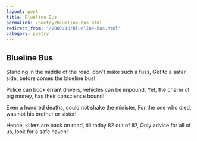 ```yaml
---
layout: post
title: Blueline Bus
permalink: /poetry/blueline-bus.html
redirect_from: "/2007/10/blueline-bus.html"
category: poetry
---
```


Blueline Bus
------------

Standing in the middle of the road, don't make such a fuss,
Get to a safer side, before comes the blueline bus!

Police can book errant drivers, vehicles can be impound,
Yet, the charm of big money, has their conscience bound!

Even a hundred deaths, could not shake the minister,
For the one who died, was not his brother or sister!

Hence, killers are back on road, till today 82 out of 87,
Only advice for all of us, look for a safe haven!
